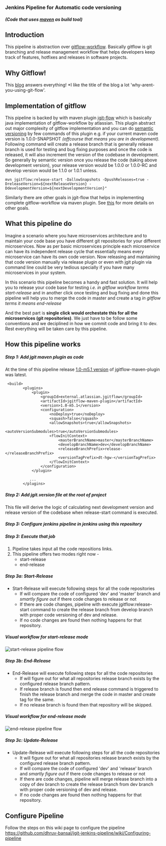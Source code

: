 ### Jenkins Pipeline for Automatic code versioning

##### (Code that uses [maven](https://maven.apache.org/) as build tool)

## Introduction

This pipeline is abstraction over [gitflow-workflow](https://nvie.com/posts/a-successful-git-branching-model). Basically gitflow is git branching and release management workflow that helps developers keep track of features, hotfixes and releases in software projects.

## Why Gitflow!

This [blog](https://jeffkreeftmeijer.com/git-flow/) answers everything!
\*I like the title of the blog a lot 'why-arent-you-using-git-flow'.

## Implementation of gitflow

This pipeline is backed by with maven plugin [jgit-flow](https://bitbucket.org/atlassian/jgit-flow) which is basically java implementation of gitflow-workflow by atlassian.
This plugin abstract out major complexity of gitflow implementation and you can do [semantic versioning](https://semver.org/) by few commands of this plugin e.g. if your current maven code version is 1.0.0-SNAPSHOT _(offcourse that means you are in development)._
Following command will create a release branch that is generally release branch is used for testing and bug fixing purposes and once the code is released, it will also increment the version of the codebase in development. So generally by semantic version once you release the code (taking above development version), your release version would be 1.0.0 or 1.0.0-RC and develop version would be 1.1.0 or 1.0.1 unless.

`mvn jgitflow:release-start -DallowSnapshots -DpushReleases=true -DreleaseVersion=${nextReleaseVersion} -DdevelopmentVersion=${nextDevelopmentVersion}"`

Similarly there are other goals in jgit-flow that helps in implementing complete gitflow-workflow via maven plugin. See [this](https://bitbucket.org/atlassian/jgit-flow/wiki/goals.wiki#!goals-overview) for more details on other goals.

## What this pipeline do

Imagine a scenario where you have microservices architecture and to maintain your code base you have different git repositories for your different microservices.
Now as per basic microservices principle each microservice can have its independent release cycle that essentially means every microservice can have its own code version.
Now releasing and maintaining that code version manually via release plugin or even with jgit plugin via command line could be very tedious specially if you have many microservices in your system.

In this scenario this pipeline becomes a handy and fast solution. It will help you to release your code base for testing _i.e. in gitflow workflow terms start-release_ and in another click once testing and bug fixing and done this pipeline will help you to merge the code in master and create a tag _in gitflow terms it means end-release_

And the best part is **single click would orchestate this for all the microservices (git repositories)**. We just have to be follow some conventions and we deciplined in how we commit code and bring it to dev.
Rest everything will be taken care by this pipeline.

## How this pipeline works

##### Step 1: Add jgit maven plugin as code

At the time of this pipeline release [1.0-m5.1 version](https://mvnrepository.com/artifact/external.atlassian.jgitflow/jgitflow-maven-plugin) of jgitflow-maven-plugin was latest.

```
 <build>
        <plugins>
            <plugin>
                <groupId>external.atlassian.jgitflow</groupId>
                <artifactId>jgitflow-maven-plugin</artifactId>
                <version>1.0-m5.1</version>
                <configuration>
                    <noDeploy>true</noDeploy>
                    <squash>false</squash>
                    <allowSnapshots>true</allowSnapshots>
                    <autoVersionSubmodules>true</autoVersionSubmodules>
                    <flowInitContext>
                        <masterBranchName>master</masterBranchName>
                        <developBranchName>dev</developBranchName>
                        <releaseBranchPrefix>release-</releaseBranchPrefix>
                        <versionTagPrefix>dt-hgw-</versionTagPrefix>
                    </flowInitContext>
                </configuration>
            </plugin>

           ...
        </plugins>
```

##### Step 2: Add jgit.version file at the root of project

This file will derive the logic of calculating next development version and release version of the codebase when release-start command is executed.

##### Step 3: Configure jenkins pipeline in jenkins using this repository

##### Step 3: Execute that job

1. Pipeline takes input all the code repositions links.
2. This pipeline offers two modes right now -
   - start-release
   - end-release

##### Step 3a: Start-Release

- Start-Release will execute following steps for all the code repositories
  - If will compare the code of configured 'dev' and 'master' branch and _smartly figure out_ if there code changes to release or not
  - If there are code changes, pipeline with execute jgitflow:release-start command to create the release branch from develop branch with proper code versioning of dev and release.
  - If no code changes are found then nothing happens for that repository.

##### Visual workflow for start-release mode

![start-release pipeline flow](http://www.plantuml.com/plantuml/png/VP51Qzj058Jl-ok6z98O6cXxCoM4jXIQKsXxB9YLD99V-lHMxAxizDzNtiYYZd4F0h7pzfiti_Sf-vZ7NfslSuYu-iBT5Nn2mvqR9abg6RnbN3tGVekb8ZwLVxnHwRQvYwGvDrt0sxkZjCOtaonUyH0gN7yQHHli9M_nwAFlcHdJZNFEQvucXp6Z3H6335GnkfcoyDRuaJdWtNeUzgh8MsArgaD3H0uXIGvHc5OhN1_bNkeO4kDEQYQSZTvSyda_-qpyAHOr31ErYjxgBSptXBTcqdgVCkEfT7k9-M6Ddr6wZh6ijaIbDSvf20CUvoFmcVMO9LWfvHX6oaPd8Hm0d7ikiDJxcFKFMh4c5L11DDAsZBIQg9Ztf9s4FGrOFBncI8lFhsvBGXj6QyhC_rUflTQZ-ioNFOpF6RFbiS8TOv9W1_zV5gdqYSiXsXZwVxfes8gnWHYUEictnxbMbBUNz_a-OvSknYJM5GG67JinLovJ4s7XTLyE5ycRpV8y-6Y-vnqamK86LJgfbEL5vroR3VQYYehGq7LygP3MkCEtq0yLhV5LJD8MJw5ozvCyzleN)

##### Step 3b: End-Release

- End-Release will execute following steps for all the code repositories
  - If will figure out for what all repositories release branch exists by the configured release branch pattern.
  - If release branch is found then end release command is triggered to finish the release branch and merge the code in master and create tag for the same.
  - If no release branch is found then that repository will be skipped.

##### Visual workflow for end-release mode

![end-release pipeline flow](http://www.plantuml.com/plantuml/png/TP11Qzmm58Jl-XN3zf8ijD0UJGcXb49p2ctlGRR6zjlAJqAItUJVrnQxBkqs1yF3Ctmpe_jSR2hpv8tjIaWuVEPoWCrmN4nS9UaaMYquF51_YkOgdkgDDrw6iGo9L6CS5xozkqWDlgeKiHuFeSNDfrcymoyf8nvjiXCBKxurnbXVLcUS2_gG42NIYzASAJklmVV2YFVDsMozHnc9ux4BZaYC8Ki9IPYFHznSv4cw53BJ8Xqphgoth-LyQF0ZoJ0mLSnUY-gCyI54F9v_WS_ivY91wu1BiDIMLu460AupTrWlwZAahwoDCyX2_OVpWaHFcuasMUr6y5booGW96igxcb6VjSUtlurzcDLL_NyrThTaK1qTsfTQuZH8GVJp85kLQR8hf5BeCw41jP-JlcUYTZHuDUBfQT-2Zsedta7oLXlqCaZhkKtV1r9TtRCTPll-41sN1bz49OyuXTRSh_8y-Ty0)

##### Step 3c: Update-Release

- Update-Release will execute following steps for all the code repositories
  - It will figure out for what all repositories release branch exists by the configured release branch pattern.
  - If will compare the code of configured 'dev' and 'release' branch and _smartly figure out_ if there code changes to release or not
  - If there are code changes, pipeline will merge release branch into a copy of dev branch to create the release branch from dev branch with proper code versioning of dev and release.
  - If no code changes are found then nothing happens for that repository.

## Configure Pipeline

Follow the steps on this wiki page to configure the pipeline https://github.com/dhruv-bansal/jgit-jenkins-pipeline/wiki/Configuring-pipeline
